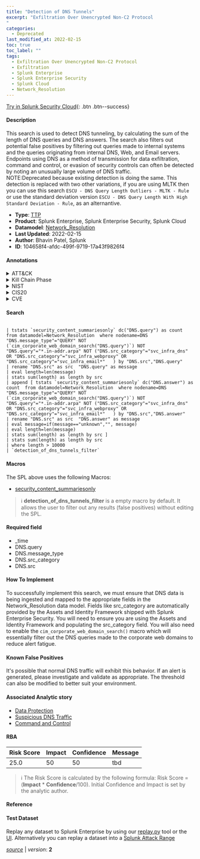 ```yaml
---
title: "Detection of DNS Tunnels"
excerpt: "Exfiltration Over Unencrypted Non-C2 Protocol
"
categories:
  - Deprecated
last_modified_at: 2022-02-15
toc: true
toc_label: ""
tags:
  - Exfiltration Over Unencrypted Non-C2 Protocol
  - Exfiltration
  - Splunk Enterprise
  - Splunk Enterprise Security
  - Splunk Cloud
  - Network_Resolution
---
```




[Try in Splunk Security Cloud](https://www.splunk.com/en_us/products/cyber-security.html){: .btn .btn--success}

#### Description

This search is used to detect DNS tunneling, by calculating the sum of the length of DNS queries and DNS answers. The search also filters out potential false positives by filtering out queries made to internal systems and the queries originating from internal DNS, Web, and Email servers. Endpoints using DNS as a method of transmission for data exfiltration, command and control, or evasion of security controls can often be detected by noting an unusually large volume of DNS traffic. \
NOTE:Deprecated because existing detection is doing the same. This detection is replaced with two other variations, if you are using MLTK then you can use this search `ESCU - DNS Query Length Outliers - MLTK - Rule` or use the standard deviation version `ESCU - DNS Query Length With High Standard Deviation - Rule`, as an alternantive.

- **Type**: [TTP](https://github.com/splunk/security_content/wiki/Detection-Analytic-Types)
- **Product**: Splunk Enterprise, Splunk Enterprise Security, Splunk Cloud
- **Datamodel**: [Network_Resolution](https://docs.splunk.com/Documentation/CIM/latest/User/NetworkResolution)
- **Last Updated**: 2022-02-15
- **Author**: Bhavin Patel, Splunk
- **ID**: 104658f4-afdc-499f-9719-17a43f9826f4


#### Annotations

<details>
  <summary>ATT&CK</summary>

<div markdown="1">


| ID             | Technique        |  Tactic             |
| -------------- | ---------------- |-------------------- |
| [T1048.003](https://attack.mitre.org/techniques/T1048/003/) | Exfiltration Over Unencrypted Non-C2 Protocol | Exfiltration |

</div>
</details>


<details>
  <summary>Kill Chain Phase</summary>

<div markdown="1">

* Command & Control
* Actions on Objectives


</div>
</details>


<details>
  <summary>NIST</summary>

<div markdown="1">

* PR.PT
* PR.DS



</div>
</details>

<details>
  <summary>CIS20</summary>

<div markdown="1">

* CIS 13



</div>
</details>

<details>
  <summary>CVE</summary>

<div markdown="1">


</div>
</details>

#### Search 

```

| tstats `security_content_summariesonly` dc("DNS.query") as count  from datamodel=Network_Resolution  where nodename=DNS "DNS.message_type"="QUERY" NOT (`cim_corporate_web_domain_search("DNS.query")`) NOT "DNS.query"="*.in-addr.arpa" NOT ("DNS.src_category"="svc_infra_dns" OR "DNS.src_category"="svc_infra_webproxy" OR "DNS.src_category"="svc_infra_email*"   ) by "DNS.src","DNS.query" 
| rename "DNS.src" as src  "DNS.query" as message 
| eval length=len(message) 
| stats sum(length) as length by src 
| append [ tstats `security_content_summariesonly` dc("DNS.answer") as count  from datamodel=Network_Resolution  where nodename=DNS "DNS.message_type"="QUERY" NOT (`cim_corporate_web_domain_search("DNS.query")`) NOT "DNS.query"="*.in-addr.arpa" NOT ("DNS.src_category"="svc_infra_dns" OR "DNS.src_category"="svc_infra_webproxy" OR "DNS.src_category"="svc_infra_email*"   ) by "DNS.src","DNS.answer" 
| rename "DNS.src" as src  "DNS.answer" as message 
| eval message=if(message=="unknown","", message) 
| eval length=len(message) 
| stats sum(length) as length by src ] 
| stats sum(length) as length by src 
| where length > 10000 
| `detection_of_dns_tunnels_filter`
```

#### Macros
The SPL above uses the following Macros:
* [security_content_summariesonly](https://github.com/splunk/security_content/blob/develop/macros/security_content_summariesonly.yml)

> :information_source:
> **detection_of_dns_tunnels_filter** is a empty macro by default. It allows the user to filter out any results (false positives) without editing the SPL.

#### Required field
* _time
* DNS.query
* DNS.message_type
* DNS.src_category
* DNS.src


#### How To Implement
To successfully implement this search, we must ensure that DNS data is being ingested and mapped to the appropriate fields in the Network_Resolution data model. Fields like src_category are automatically provided by the Assets and Identity Framework shipped with Splunk Enterprise Security. You will need to ensure you are using the Assets and Identity Framework and populating the src_category field. You will also need to enable the `cim_corporate_web_domain_search()` macro which will essentially filter out the DNS queries made to the corporate web domains to reduce alert fatigue.

#### Known False Positives
It's possible that normal DNS traffic will exhibit this behavior. If an alert is generated, please investigate and validate as appropriate. The threshold can also be modified to better suit your environment.

#### Associated Analytic story
* [Data Protection](/stories/data_protection)
* [Suspicious DNS Traffic](/stories/suspicious_dns_traffic)
* [Command and Control](/stories/command_and_control)




#### RBA

| Risk Score  | Impact      | Confidence   | Message      |
| ----------- | ----------- |--------------|--------------|
| 25.0 | 50 | 50 | tbd |


> :information_source:
> The Risk Score is calculated by the following formula: Risk Score = (**Impact** * **Confidence**/100). Initial Confidence and Impact is set by the analytic author. 

#### Reference


#### Test Dataset
Replay any dataset to Splunk Enterprise by using our [replay.py](https://github.com/splunk/attack_data#using-replaypy) tool or the [UI](https://github.com/splunk/attack_data#using-ui).
Alternatively you can replay a dataset into a [Splunk Attack Range](https://github.com/splunk/attack_range#replay-dumps-into-attack-range-splunk-server)



[*source*](https://github.com/splunk/security_content/tree/develop/detections/deprecated/detection_of_dns_tunnels.yml) \| *version*: **2**